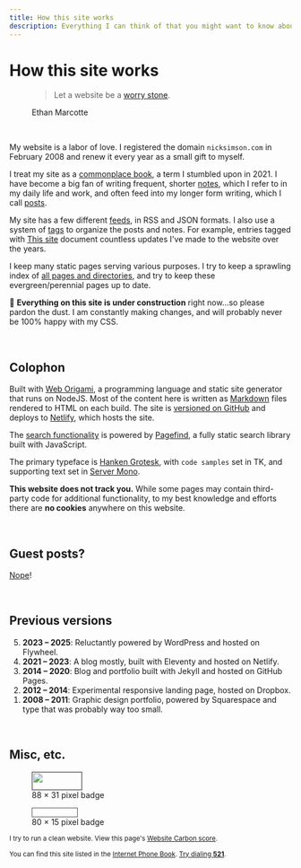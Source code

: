 ```yaml
---
title: How this site works
description: Everything I can think of that you might want to know about this website under the hood.
---
```


# How this site works

<figure>
 <blockquote>
  <p>Let a website be a <a href="https://ethanmarcotte.com/wrote/let-a-website-be-a-worry-stone/">worry stone</a>.</p>
 </blockquote>
 <figcaption>Ethan Marcotte</figcaption>
</figure>

&nbsp;

My website is a labor of love. I registered the domain <code>nicksimson.com</code> in February 2008 and renew it every year as a small gift to myself.

I treat my site as a [commonplace book](https://en.wikipedia.org/wiki/Commonplace_book), a term I stumbled upon in 2021. I have become a big fan of writing frequent, shorter [notes](/notes/index.html), which I refer to in my daily life and work, and often feed into my longer form writing, which I call [posts](/posts/index.html).

My site has a few different [feeds](/feeds.html), in RSS and JSON formats. I also use a system of [tags](/tags/index.html) to organize the posts and notes. For example, entries tagged with <a class="tagged-item" href="/tags/this-site.html">This site</a> document countless updates I've made to the website over the years.

I keep many static pages serving various purposes. I try to keep a sprawling index of [all pages and directories](/all.html), and try to keep these evergreen/perennial pages up to date.

🚧 **Everything on this site is under construction** right now...so please pardon the dust. I am constantly making changes, and will probably never be 100% happy with my CSS.

&nbsp;

## Colophon

Built with [Web Origami](https://weborigami.org/), a programming language and static site generator that runs on NodeJS. Most of the content here is written as [Markdown](https://en.wikipedia.org/wiki/Markdown) files rendered to HTML on each build. The site is [versioned on GitHub](https://github.com/nsmsn/dotcom) and deploys to [Netlify](https://netlify.com), which hosts the&nbsp;site.

The [search functionality](/search.html) is powered by [Pagefind](https://pagefind.app/), a fully static search library built with JavaScript. 

The primary typeface is [Hanken Grotesk](https://hanken.co/products/hanken-grotesk), with <code>code samples</code> set in TK, and supporting text set in [Server Mono](https://blazetype.eu/case-studies/server-mono).

**This website does not track you.** While some pages may contain third-party code for additional functionality, to my best knowledge and efforts there are **no cookies** anywhere on this website.

&nbsp;

## Guest posts?

[Nope](/guest-posts.html)!

&nbsp;

## Previous versions
<ol reversed class="list-unstyled">
<li><b>2023 – 2025</b>: Reluctantly powered by WordPress and hosted on Flywheel.</li>
<li><b>2021 – 2023</b>: A blog mostly, built with Eleventy and hosted on Netlify.</li>
<li><b>2014 – 2020</b>: Blog and portfolio built with Jekyll and hosted on GitHub Pages.</li>
<li><b>2012 – 2014</b>: Experimental responsive landing page, hosted on Dropbox.</li>
<li><b>2008 – 2011</b>: Graphic design portfolio, powered by Squarespace and type that was probably way too small.</li>
</ol>

&nbsp;

## Misc, etc.

<figure>
<img src="/img/meta/website-badge-88x31.svg" class="img-pixel" style="border: 1px solid #525252" width="88" height="31" alt="" loading="lazy">
<figcaption>88 × 31 pixel badge</figcaption>
</figure>

<figure>
<img src="/img/meta/website-badge-80x15.svg" class="img-pixel" style="border: 1px solid #525252" width="80" height="15" alt="" loading="lazy">
<figcaption>80 × 15 pixel badge</figcaption>
</figure>

<small>I try to run a clean website. View this page's [Website Carbon score](https://www.websitecarbon.com/website/nicksimson-com-this-site/).</small>

<small>You can find this site listed in the [Internet Phone Book](https://internetphonebook.net/). [Try dialing **521**](https://internetphonebook.net/dial/).</small>

&nbsp;

